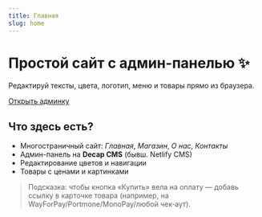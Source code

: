 ```yaml
---
title: Главная
slug: home
---
```


<div class="hero">
  <h1>Простой сайт с админ-панелью ✨</h1>
  <p>Редактируй тексты, цвета, логотип, меню и товары прямо из браузера.</p>
  <a class="btn" href="admin/">Открыть админку</a>
</div>

## Что здесь есть?
- Многостраничный сайт: *Главная*, *Магазин*, *О нас*, *Контакты*  
- Админ-панель на **Decap CMS** (бывш. Netlify CMS)  
- Редактирование цветов и навигации  
- Товары с ценами и картинками  

> Подсказка: чтобы кнопка «Купить» вела на оплату — добавь ссылку в карточке товара (например, на WayForPay/Portmone/MonoPay/любой чек‑аут).
